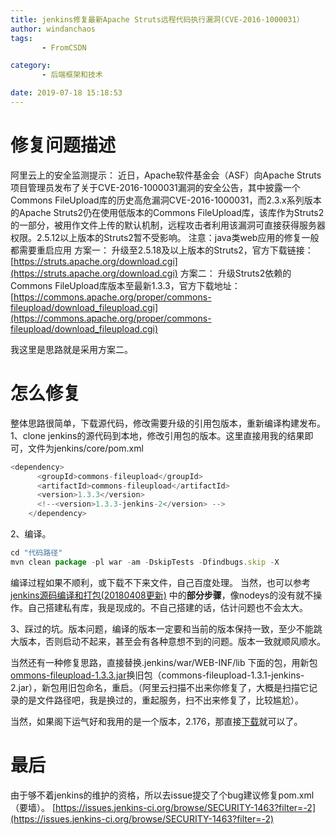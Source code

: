 ```yaml
---
title: jenkins修复最新Apache Struts远程代码执行漏洞(CVE-2016-1000031）
author: windanchaos
tags: 
       - FromCSDN

category: 
       - 后端框架和技术

date: 2019-07-18 15:18:53
---
```

# 修复问题描述

阿里云上的安全监测提示：
近日，Apache软件基金会（ASF）向Apache Struts项目管理员发布了关于CVE-2016-1000031漏洞的安全公告，其中披露一个Commons FileUpload库的历史高危漏洞CVE-2016-1000031，而2.3.x系列版本的Apache Struts2仍在使用低版本的Commons FileUpload库，该库作为Struts2的一部分，被用作文件上传的默认机制，远程攻击者利用该漏洞可直接获得服务器权限。2.5.12以上版本的Struts2暂不受影响。
注意：java类web应用的修复一般都需要重启应用
方案一：
升级至2.5.18及以上版本的Struts2，官方下载链接：[https://struts.apache.org/download.cgi](https://struts.apache.org/download.cgi)
方案二：
升级Struts2依赖的Commons FileUpload库版本至最新1.3.3，官方下载地址：[https://commons.apache.org/proper/commons-fileupload/download_fileupload.cgi](https://commons.apache.org/proper/commons-fileupload/download_fileupload.cgi)

我这里是思路就是采用方案二。

# 怎么修复

整体思路很简单，下载源代码，修改需要升级的引用包版本，重新编译构建发布。
1、clone jenkins的源代码到本地，修改引用包的版本。这里直接用我的结果即可，文件为jenkins/core/pom.xml
```js 
<dependency>
      <groupId>commons-fileupload</groupId>
      <artifactId>commons-fileupload</artifactId>
      <version>1.3.3</version>
      <!--<version>1.3.3-jenkins-2</version> -->
    </dependency>
```

2、编译。

```js 
cd "代码路径"
mvn clean package -pl war -am -DskipTests -Dfindbugs.skip -X
```

编译过程如果不顺利，或下载不下来文件，自己百度处理。
当然，也可以参考[jenkins源码编译和打包(20180408更新)](https://www.ilanni.com/?p=12436) 中的**部分步骤**，像nodeys的没有就不操作。自己搭建私有库，我是现成的。不自己搭建的话，估计问题也不会太大。

3、踩过的坑。版本问题，编译的版本一定要和当前的版本保持一致，至少不能跳大版本，否则启动不起来，甚至会有各种意想不到的问题。版本一致就顺风顺水。

<!-- more -->
当然还有一种修复思路，直接替换.jenkins/war/WEB-INF/lib 下面的包，用新包[ommons-fileupload-1.3.3.jar](https://repo1.maven.org/maven2/commons-fileupload/commons-fileupload/1.3.3/commons-fileupload-1.3.3.jar)换旧包（commons-fileupload-1.3.1-jenkins-2.jar），新包用旧包命名，重启。（阿里云扫描不出来你修复了，大概是扫描它记录的是文件路径吧，我是换过的，重起服务，扫不出来修复了，比较尴尬）。

当然，如果阁下运气好和我用的是一个版本，2.176，那直接[下载](https://download.csdn.net/download/windanchaos/11382311)就可以了。

# 最后

由于够不着jenkins的维护的资格，所以去issue提交了个bug建议修复pom.xml（要墙）。
[https://issues.jenkins-ci.org/browse/SECURITY-1463?filter=-2](https://issues.jenkins-ci.org/browse/SECURITY-1463?filter=-2)
